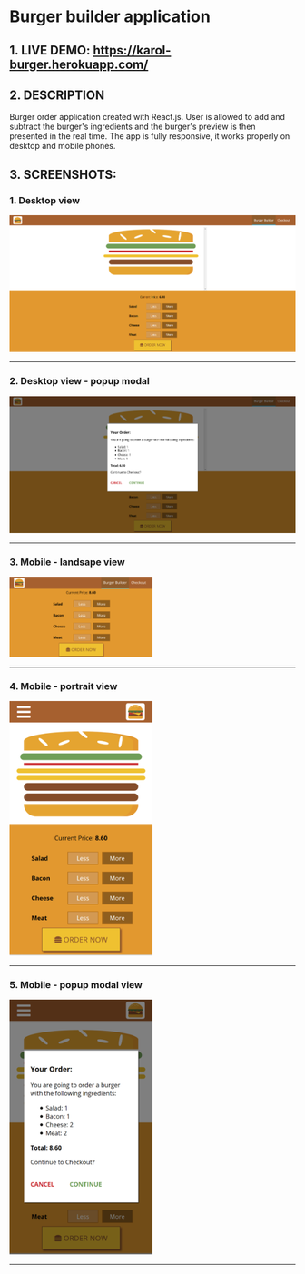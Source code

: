 # Burger builder application

## 1. LIVE DEMO: https://karol-burger.herokuapp.com/

## 2. DESCRIPTION

Burger order application created with React.js. User is allowed to add and subtract the burger's ingredients and the burger's preview is then presented in the real time. 
The app is fully responsive, it works properly on desktop and mobile phones.

## 3. SCREENSHOTS:

### 1. Desktop view
<img src="screenshots/desktop1.png" alt="desktop view" height="50%"/> <hr/>

### 2. Desktop view - popup modal
<img src="screenshots/desktop-modal.png" alt="desktop modal view" height="50%"/> <hr/>

### 3. Mobile - landsape view
<img src="screenshots/mobile-landscape.png" alt="mobile landscape view" width="50%"/> <hr/>

### 4. Mobile - portrait view
<img src="screenshots/mobile-portrait.png" alt="mobile portrait view" width="50%"/> <hr/>

### 5. Mobile - popup modal view
<img src="screenshots/mobile-modal.png" alt="mobile modal view" width="50%"/> <hr/>